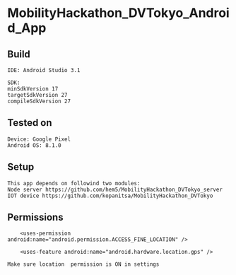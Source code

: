 # MobilityHackathon_DVTokyo_Android_App

## Build 
```
IDE: Android Studio 3.1

SDK:  
minSdkVersion 17  
targetSdkVersion 27  
compileSdkVersion 27  
```

## Tested on
```
Device: Google Pixel  
Android OS: 8.1.0  
```

## Setup
```
This app depends on followind two modules:
Node server https://github.com/hem5/MobilityHackathon_DVTokyo_server   
IOT device https://github.com/kopanitsa/MobilityHackathon_DVTokyo 
```

## Permissions

```
    <uses-permission android:name="android.permission.ACCESS_FINE_LOCATION" />

    <uses-feature android:name="android.hardware.location.gps" /> 

Make sure location  permission is ON in settings

```
